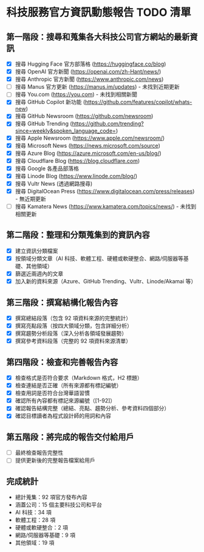 # 科技服務官方資訊動態報告 TODO 清單

## 第一階段：搜尋和蒐集各大科技公司官方網站的最新資訊
- [x] 搜尋 Hugging Face 官方部落格 (https://huggingface.co/blog)
- [x] 搜尋 OpenAI 官方新聞 (https://openai.com/zh-Hant/news/)
- [x] 搜尋 Anthropic 官方新聞 (https://www.anthropic.com/news)
- [ ] 搜尋 Manus 官方更新 (https://manus.im/updates) - 未找到近期更新
- [ ] 搜尋 You.com (https://you.com) - 未找到相關新聞
- [x] 搜尋 GitHub Copilot 新功能 (https://github.com/features/copilot/whats-new)
- [x] 搜尋 GitHub Newsroom (https://github.com/newsroom)
- [x] 搜尋 GitHub Trending (https://github.com/trending?since=weekly&spoken_language_code=)
- [x] 搜尋 Apple Newsroom (https://www.apple.com/newsroom/)
- [x] 搜尋 Microsoft News (https://news.microsoft.com/source)
- [x] 搜尋 Azure Blog (https://azure.microsoft.com/en-us/blog/)
- [x] 搜尋 Cloudflare Blog (https://blog.cloudflare.com)
- [x] 搜尋 Google 各產品部落格
- [x] 搜尋 Linode Blog (https://www.linode.com/blog/)
- [x] 搜尋 Vultr News (透過網路搜尋)
- [x] 搜尋 DigitalOcean Press (https://www.digitalocean.com/press/releases) - 無近期更新
- [ ] 搜尋 Kamatera News (https://www.kamatera.com/topics/news/) - 未找到相關更新

## 第二階段：整理和分類蒐集到的資訊內容
- [x] 建立資訊分類檔案
- [x] 按領域分類文章（AI 科技、軟體工程、硬體或軟硬整合、網路/伺服器等基礎、其他領域）
- [x] 篩選近兩週內的文章
- [x] 加入新的資料來源（Azure、GitHub Trending、Vultr、Linode/Akamai 等）

## 第三階段：撰寫結構化報告內容
- [x] 撰寫總結段落（包含 92 項資料來源的完整統計）
- [x] 撰寫亮點段落（按四大領域分類，包含詳細分析）
- [x] 撰寫趨勢分析段落（深入分析各領域發展趨勢）
- [x] 撰寫參考資料段落（完整的 92 項資料來源清單）

## 第四階段：檢查和完善報告內容
- [x] 檢查格式是否符合要求（Markdown 格式，H2 標題）
- [x] 檢查連結是否正確（所有來源都有標記編號）
- [x] 檢查用詞是否符合台灣華語習慣
- [x] 確認所有內容都有標記來源編號（[1-92]）
- [x] 確認報告結構完整（總結、亮點、趨勢分析、參考資料四個部分）
- [x] 確認目標讀者為程式設計師的用詞和內容

## 第五階段：將完成的報告交付給用戶
- [ ] 最終檢查報告完整性
- [ ] 提供更新後的完整報告檔案給用戶

## 完成統計
- 總計蒐集：92 項官方發布內容
- 涵蓋公司：15 個主要科技公司和平台
- AI 科技：34 項
- 軟體工程：28 項  
- 硬體或軟硬整合：2 項
- 網路/伺服器等基礎：9 項
- 其他領域：19 項


